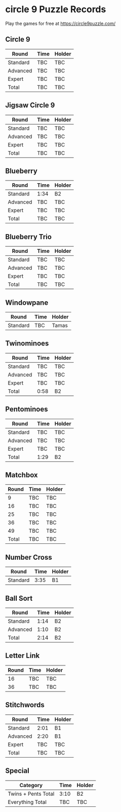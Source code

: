 # circle 9 Puzzle Records

Play the games for free at https://circle9puzzle.com/

## Circle 9 

| Round | Time | Holder |
| ----- | ---- | ------ |
| Standard | TBC | TBC |
| Advanced | TBC | TBC |
| Expert | TBC | TBC |
| Total | TBC | TBC |

## Jigsaw Circle 9

| Round | Time | Holder |
| ----- | ---- | ------ |
| Standard | TBC | TBC |
| Advanced | TBC | TBC |
| Expert | TBC | TBC |
| Total | TBC | TBC |

## Blueberry

| Round | Time | Holder |
| ----- | ---- | ------ |
| Standard | 1:34 | B2 |
| Advanced | TBC | TBC |
| Expert | TBC | TBC |
| Total | TBC | TBC |

## Blueberry Trio

| Round | Time | Holder |
| ----- | ---- | ------ |
| Standard | TBC | TBC |
| Advanced | TBC | TBC |
| Expert | TBC | TBC |
| Total | TBC | TBC |

## Windowpane

| Round | Time | Holder |
| ----- | ---- | ------ |
| Standard | TBC | Tamas |

## Twinominoes

| Round | Time | Holder |
| ----- | ---- | ------ |
| Standard | TBC | TBC |
| Advanced | TBC | TBC |
| Expert | TBC | TBC |
| Total | 0:58 | B2 |

## Pentominoes

| Round | Time | Holder |
| ----- | ---- | ------ |
| Standard | TBC | TBC |
| Advanced | TBC | TBC |
| Expert | TBC | TBC |
| Total | 1:29 | B2 |

## Matchbox

| Round | Time | Holder |
| ----- | ---- | ------ |
| 9 | TBC | TBC |
| 16 | TBC | TBC |
| 25 | TBC | TBC |
| 36 | TBC | TBC |
| 49 | TBC | TBC |
| Total | TBC | TBC |

## Number Cross

| Round | Time | Holder |
| ----- | ---- | ------ |
| Standard | 3:35 | B1 |

## Ball Sort

| Round | Time | Holder |
| ----- | ---- | ------ |
| Standard | 1:14 | B2 |
| Advanced | 1:10 | B2 |
| Total | 2:14 | B2 |

## Letter Link

| Round | Time | Holder |
| ----- | ---- | ------ |
| 16 | TBC | TBC |
| 36 | TBC | TBC |

## Stitchwords

| Round | Time | Holder |
| ----- | ---- | ------ |
| Standard | 2:01 | B1 |
| Advanced | 2:20 | B1 |
| Expert | TBC | TBC |
| Total | TBC | TBC |

## Special

| Category | Time | Holder |
| ----- | ---- | ------ |
| Twins + Pents Total | 3:10 | B2 |
| Everything Total | TBC | TBC |
